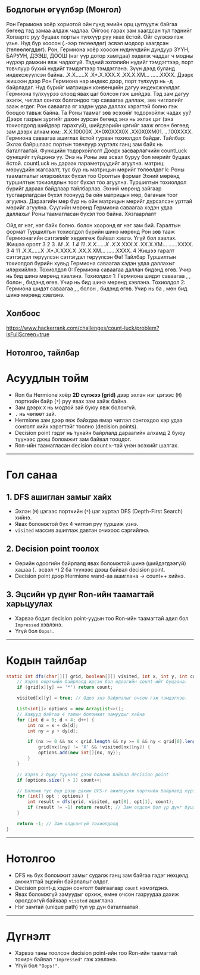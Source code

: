 ## Бодлогын өгүүлбэр (Монгол)

Рон Гермиона хоёр хориотой ойн гүнд эмийн орц цуглуулж байгаа бөгөөд тэд замаа алдаж чадлаа. Ойгоос гарах зам хаагдсан тул тэднийг Хогвартс руу буцаах портын түлхүүр рүү явах ёстой.
Ойг сүлжээ гэж үзье. Нүд бүр хоосон (.-ээр төлөөлдөг) эсвэл модоор хаагдсан (төлөөлөгддөг). Рон, Гермиона хоёр хоосон нүднүүдийн дундуур ЗҮҮН, БАРУУН, ДЭЭШ, ДООШ (нэг үүр дотор хамтдаа) хөдөлж чаддаг ч модны нүдээр дамжин явж чадахгүй. Тэдний эхлэлийн нүдийг тэмдэгтээр, порт товчлуур бүхий нүдийг тэмдэгтээр тэмдэглэнэ. Зүүн дээд буланд индексжүүлсэн байна.
.X.X......X
.X*.X.XXX.X
.XX.X.XM...
......ХХХХ.
Дээрх жишээн дээр Рон Гермиона нар индекс дээр, порт түлхүүр нь -д байрладаг. Нүд бүрийг матрицын конвенцийн дагуу индексжүүлдэг.
Гермиона түлхүүрээ олоод явах цаг болсон гэж шийдэв. Тэд зам дагуу эхэлж, чиглэл сонгох болгондоо тэр саваагаа даллаж, зөв ​​чиглэлийг зааж өгдөг. Рон саваагаа яг хэдэн удаа даллах хэрэгтэй болно гэж бооцоо тавьж байна. Та Роны таамаг зөв эсэхийг тодорхойлж чадах уу?
Дээрх газрын зургийг дахин зурсан бөгөөд энэ нь эхлэх цэг (энэ тохиолдолд шийдвэр гарахгүй), шийдвэрийн цэгийг зааж өгсөн бөгөөд зам дээрх алхам юм:
.X.X.10000X
.X*0X0XXX0X
.XX0X0XM01.
...100XXXX.
Гермиона саваагаа ашиглах ёстой гурван тохиолдол байдаг.
Тайлбар: Эхлэх байршлаас портын товчлуур хүртэлх ганц зам байх нь баталгаатай.
Функцийн тодорхойлолт
Доорх засварлагчийн countLuck функцийг гүйцээнэ үү. Энэ нь Роны зөв эсвэл буруу бол мөрийг буцаах ёстой.
countLuck нь дараах параметрүүдийг агуулна.
матриц: мөрүүдийн жагсаалт, тус бүр нь матрицын мөрийг төлөөлдөг
k: Роны таамаглалыг илэрхийлэх бүхэл тоо
Оролтын формат
Эхний мөрөнд туршилтын тохиолдлын тоог бүхэл тоо агуулна.
Туршилтын тохиолдол бүрийг дараах байдлаар тайлбарлав.
Эхний мөрөнд зайгаар тусгаарлагдсан бүхэл тоонууд ба ойн матрицын мөр, баганын тоог агуулна.
Дараагийн мөр бүр нь ойн матрицын мөрийг дүрсэлсэн урттай мөрийг агуулна.
Сүүлийн мөрөнд Гермиона саваагаа хэдэн удаа даллахыг Роны таамагласан бүхэл тоо байна.
Хязгаарлалт



Ойд яг нэг, нэг байх болно.
болон хооронд яг нэг зам бий.
Гаралтын формат
Туршилтын тохиолдол бүрийн шинэ мөрөнд Рон зөв тааж Гермионагийн сэтгэлийг хөдөлгөж байвал хэвлэ. Үгүй бол хэвлэх.
Жишээ оролт
3
2 3
*.М
.X.
1
4 11
.X.X......X
.X*.X.XXX.X
.XX.X.XM...
......ХХХХ.
3
4 11
.X.X......X
.X*.X.XXX.X
.XX.X.XM...
......ХХХХ.
4
Жишээ гаралт
сэтгэгдэл төрүүлсэн
сэтгэгдэл төрүүлсэн
Өө!
Тайлбар
Туршилтын тохиолдол бүрийн хувьд Гермиона саваагаа хэдэн удаа даллахыг илэрхийлнэ.
Тохиолдол 0: Гермиона саваагаа даллан бидэнд өгөв. Учир нь бид шинэ мөрөнд хэвлэнэ.
Тохиолдол 1: Гермиона шидэт саваагаа , , болон , бидэнд өгөв. Учир нь бид шинэ мөрөнд хэвлэнэ.
Тохиолдол 2: Гермиона шидэт саваагаа , , болон , бидэнд өгөв. Учир нь ба , мөн бид шинэ мөрөнд хэвлэнэ.



## Холбоос

https://www.hackerrank.com/challenges/count-luck/problem?isFullScreen=true


## Нотолгоо, тайлбар


# **Асуудлын тойм**

* Ron ба Hermione хоёр **2D сүлжээ (grid)** дээр эхлэн нэг цэгээс (`M`) порткийн байр (`*`) руу явах зам хайж байна.
* Зам дээрх `X` нь модтой зай буюу явж болохгүй.
* `.` нь чөлөөт зай.
* Hermione зам дээр явж байхдаа ямар чиглэл сонгохдоо хэр удаа сонголт хийх хэрэгтэйг тоолно (decision points).
* Decision point гэдэг нь тухайн байрлалд дараагийн алхамд 2 буюу түүнээс дээш боломжит зам байвал тооцдог.
* Ron-ийн таамагласан decision count `k`-тай үнэн эсэхийг шалгах.

---

# **Гол санаа**

## 1. DFS ашиглан замыг хайх

* Эхлэн (`M`) цэгээс порткийн (`*`) цэг хүртэл DFS (Depth-First Search) хийнэ.
* Явах боломжтой бүх 4 чиглэл рүү туршиж үзнэ.
* `visited` массив ашиглаж давтан очихоос сэргийлнэ.

## 2. Decision point тоолох

* Өөрийн одоогийн байрлалд явах боломжтой шинэ (шийдэгдээгүй) хашаа (`.` эсвэл `*`) 2 ба түүнээс дээш байвал decision point.
* Decision point дээр Hermione wand-аа ашиглана → count++ хийнэ.

## 3. Эцсийн үр дүнг Ron-ийн таамагтай харьцуулах

* Хэрвээ бодит decision point-уудын тоо Ron-ийн таамагтай адил бол `Impressed` хэвлэнэ.
* Үгүй бол `Oops!`.

---

# **Кодын тайлбар**

```java
static int dfs(char[][] grid, boolean[][] visited, int x, int y, int count) {
    // Хэрэв порткийн байрлалд ирсэн бол одоогийн count-ийг буцаана.
    if (grid[x][y] == '*') return count;

    visited[x][y] = true; // Одоо энэ байрлалыг очсон гэж тэмдэглэе.

    List<int[]> options = new ArrayList<>();
    // Хажууд байгаа 4 талын боломжит замуудыг хайна
    for (int d = 0; d < 4; d++) {
        int nx = x + dx[d];
        int ny = y + dy[d];

        if (nx >= 0 && nx < grid.length && ny >= 0 && ny < grid[0].length &&
            grid[nx][ny] != 'X' && !visited[nx][ny]) {
            options.add(new int[]{nx, ny});
        }
    }

    // Хэрэв 2 буюу түүнээс дээш боломж байвал decision point
    if (options.size() > 1) count++;

    // Боломж тус бүр дээр дахин DFS-г ажиллуулж порткийн байрлалд хүрэх замыг хайна
    for (int[] opt : options) {
        int result = dfs(grid, visited, opt[0], opt[1], count);
        if (result != -1) return result; // Зам олдсон бол үр дүнг буцаана
    }

    return -1; // Зам олдсонгүй тохиолдолд
}
```

---

# **Нотолгоо**

* DFS нь бүх боломжит замыг судалж ганц зам байгаа гэдэг нөхцөлд амжилттай эцсийн байрлалыг олдог.
* Decision point-д хэдэн сонголт байгаагаар `count` нэмэгдэнэ.
* Явах боломжгүй замуудыг орхиж, өмнө очсон газруудаа дахиж оролдохгүй байхаар `visited` ашиглана.
* Нэг замтай (unique path) тул үр дүн баталгаатай.

---

# **Дүгнэлт**

* Хэрвээ таны тоолсон decision point-ийн тоо Ron-ийн таамагтай тохирч байвал `"Impressed"` гэж хэвлэнэ.
* Үгүй бол `"Oops!"`.
